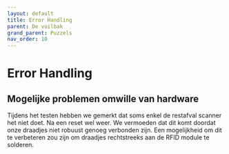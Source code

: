 ```yaml
---
layout: default
title: Error Handling
parent: De vuilbak
grand_parent: Puzzels
nav_order: 10
---
```

# Error Handling
## Mogelijke problemen omwille van hardware
Tijdens het testen hebben we gemerkt dat soms enkel de restafval scanner het niet doet. Na een reset wel weer. We vermoeden dat dit komt doordat onze draadjes niet robuust genoeg verbonden zijn. Een mogelijkheid om dit te verbeteren zou zijn om draadjes rechtstreeks aan de RFID module te solderen.
